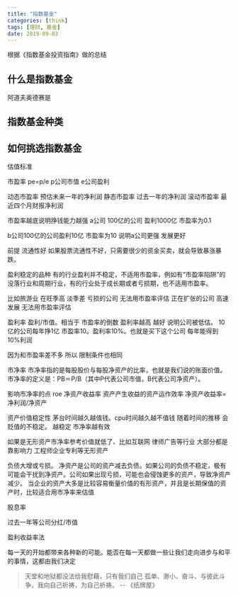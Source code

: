 ```yaml
---
title: "指数基金"
categories: [think]
tags: [理财, 基金]
date: 2019-09-03
---
```


根据《指数基金投资指南》做的总结

## 什么是指数基金
阿道夫奥德赛是

## 指数基金种类

## 如何挑选指数基金

估值标准

市盈率
pe=p/e
p公司市值 e公司盈利

动态市盈率 预估未来一年的净利润
静态市盈率 过去一年的净利润
滚动市盈率 最近四个月财报净利润

市盈率越底说明挣钱能力越强
a公司 100亿的公司 盈利1000亿 市盈率为0.1

b公司100亿的公司盈利10亿 市盈率为10
说明a公司更强 发展更好

前提
流通性好
如果股票流通性不好，只需要很少的资金买卖，就会导致暴涨暴跌。

盈利稳定的品种
有的行业盈利并不稳定，不适用市盈率，例如有“市盈率陷阱”的没落行业和周期行业，有的行业处于成长期或者亏损期，也不适用市盈率。

比如旅游业 在旺季高 淡季差 
亏损的公司 无法用市盈率评估
正在扩张的公司 高速发展 无法用市盈率评估

盈利率 盈利/市值。相当于 市盈率的倒数
盈利率越高 越好 说明公司被低估。
10亿的公司每年挣1亿  市盈率10。盈利率10%。也就是买下这个公司 每年能得到 10%利润

因为和市盈率差不多 所以 限制条件也相同



市净率
市净率指的是每股股价与每股净资产的比率，也就是我们说的账面价值。市净率的定义是：PB＝P/B（其中P代表公司市值，B代表公司净资产）。

影响市净率的点
roe 净资产收益率
资产产生收益的资产运作效率
净资产收益率=净利润/净资产

资产价值稳定性
茅台时间越久越值钱。cpu时间越久越不值钱
随着时间的推移 会贬值的不稳定。 越稳定 市净率越有效

如果是无形资产市净率参考价值就低了、比如互联网 律师广告等行业 大部分都是靠影响力 工程师企业专利等无形资产

负债大增或亏损。
净资产是公司的资产减去负债。如果公司的负债不稳定，极有可能会干扰到净资产。公司如果出现亏损，可能也会侵蚀更多的资产，导致净资产减少。
当企业的资产大多是比较容易衡量价值的有形资产，并且是长期保值的资产时，比较适合用市净率来估值

股息率

过去一年等公司分红/市值


盈利收益率法



每一天的开始都带来各种新的可能。能否在每一天都做一些让我们走向进步与和平的事情，这都由我们决定

> 天堂和地狱都没法给我慰藉，只有我们自己 孤单、渺小、奋斗、与彼此斗争，我向自己祈祷，为自己祈祷。 -- 《纸牌屋》
